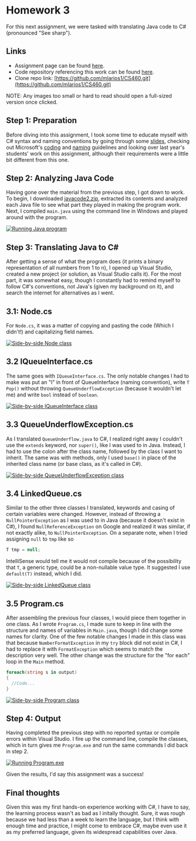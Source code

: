 # Homework 3

For this next assignment, we were tasked with translating Java code to C# (pronounced "See sharp").

## Links

* Assignment page can be found [here](http://www.wou.edu/~morses/classes/cs46x/assignments/HW3_1819.html).
* Code repository referencing this work can be found [here](https://github.com/mlarios1/CS460/tree/master/hw3).
* Clone repo link: [https://github.com/mlarios1/CS460.git](https://github.com/mlarios1/CS460.git)

NOTE: Any images too small or hard to read should open a full-sized version once clicked.

## Step 1: Preparation

Before diving into this assignment, I took some time to educate myself with C# syntax and naming conventions by going through some [slides](http://www.wou.edu/~morses/classes/cs46x/presentations/CS460_3.html#/), checking out Microsoft's [coding](https://docs.microsoft.com/en-us/dotnet/csharp/programming-guide/inside-a-program/coding-conventions) and [naming](https://docs.microsoft.com/en-us/dotnet/standard/design-guidelines/naming-guidelines) guidelines and looking over last year's students' work on this assignment, although their requirements were a little bit different from this one.

## Step 2: Analyzing Java Code

Having gone over the material from the previous step, I got down to work. To begin, I downloaded [javacode2.zip](http://www.wou.edu/~morses/classes/cs46x/assignments/javacode2.zip), extracted its contents and analyzed each Java file to see what part they played in making the program work. Next, I compiled ```main.java``` using the command line in Windows and played around with the program.

[![Running Java program](https://mlarios1.github.io/mlarios1.github.io/CS460/HW3/java_main.gif)](https://mlarios1.github.io/mlarios1.github.io/CS460/HW3/java_main.gif)

## Step 3: Translating Java to C#

After getting a sense of what the program does (it prints a binary representation of all numbers from 1 to n), I opened up Visual Studio, created a new project (or solution, as Visual Studio calls it). For the most part, it was somewhat easy, though I constantly had to remind myself to follow C#'s conventions, not Java's (given my background on it), and search the internet for alternatives as I went.

## 3.1: Node.cs

For ```Node.cs```, it was a matter of copying and pasting the code (Which I didn't!) and capitalizing field names.

[![Side-by-side Node class](https://mlarios1.github.io/mlarios1.github.io/CS460/HW3/nodeclass.PNG)](https://mlarios1.github.io/mlarios1.github.io/CS460/HW3/nodeclass.PNG)

## 3.2 IQueueInterface.cs

The same goes with ```IQueueInterface.cs```. The only notable changes I had to make was put an "I" in front of QueueInterface (naming convention), write ```T Pop()``` without throwing ```QueueUnderflowException``` (because it wouldn't let me) and write ```bool``` instead of ```boolean```.

[![Side-by-side IQueueInterface class](https://mlarios1.github.io/mlarios1.github.io/CS460/HW3/interfaceclass.PNG)](https://mlarios1.github.io/mlarios1.github.io/CS460/HW3/interfaceclass.PNG)

## 3.3 QueueUnderflowException.cs

As I translated ```QueueUnderflow.java``` to C#, I realized right away I couldn't use the ```extends``` keyword, nor ```super()```, like I was used to in Java. Instead, I had to use the colon after the class name, followed by the class I want to inherit. The same was with methods, only I used ```base()``` in place of the inherited class name (or base class, as it's called in C#).

[![Side-by-side QueueUnderflowException class](https://mlarios1.github.io/mlarios1.github.io/CS460/HW3/queueunderflowclass.PNG)](https://mlarios1.github.io/mlarios1.github.io/CS460/HW3/queueunderflowclass.PNG)

## 3.4 LinkedQueue.cs

Similar to the other three classes I translated, keywords and casing of certain variables were changed. However, instead of throwing a ```NullPointerException``` as I was used to in Java (because it doesn't exist in C#), I found ```NullReferenceException``` on Google and realized it was similar, if not exactly alike, to ```NullPointerException```. On a separate note, when I tried assigning ```null``` to ```tmp``` like so

```C#
T tmp = null;
```

IntelliSense would tell me it would not compile because of the possibility that ```T```, a generic type, could be a non-nullable value type. It suggested I use ```default(T)``` instead, which I did.

[![Side-by-side LinkedQueue class](https://mlarios1.github.io/mlarios1.github.io/CS460/HW3/linkedqueueclass.PNG)](https://mlarios1.github.io/mlarios1.github.io/CS460/HW3/linkedqueueclass.PNG)

## 3.5 Program.cs

After assembling the previous four classes, I would piece them together in one class. As I wrote ```Program.cs```, I made sure to keep in line with the structure and names of variables in ```Main.java```, though I did change some names for clarity. One of the few notable changes I made in this class was that because ```NumberFormatException``` in my ```try``` block did not exist in C#, I had to replace it with ```FormatException``` which seems to match the description very well. The other change was the structure for the "for each" loop in the ```Main``` method.

```C#
foreach(string s in output)
{
  //Code...
}
```

[![Side-by-side Program class](https://mlarios1.github.io/mlarios1.github.io/CS460/HW3/programclass.PNG)](https://mlarios1.github.io/mlarios1.github.io/CS460/HW3/programclass.PNG)

## Step 4: Output

Having completed the previous step with no reported syntax or compile errors within Visual Studio. I fire up the command line, compile the classes, which in turn gives me ```Program.exe``` and run the same commands I did back in step 2.

[![Running Program.exe](https://mlarios1.github.io/mlarios1.github.io/CS460/HW3/cs_program.gif)](https://mlarios1.github.io/mlarios1.github.io/CS460/HW3/cs_program.gif)

Given the results, I'd say this assignment was a success!

## Final thoughts

Given this was my first hands-on experience working with C#, I have to say, the learning process wasn't as bad as I initally thought. Sure, it was rough because we had less than a week to learn the language, but I think with enough time and practice, I might come to embrace C#, maybe even use it as my preferred language, given its widespread capabilities over Java.
